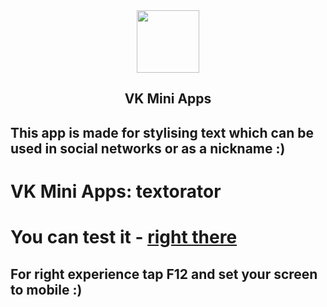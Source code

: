 <div align="center">
  <a href="https://github.com/VKCOM">
    <img width="100" height="100" src="https://avatars3.githubusercontent.com/u/1478241?s=200&v=4">
  </a>
  <br>
  <h2>VK Mini Apps</h2>
</div>

## This app is made for stylising text which can be used in social networks or as a nickname :) 

# VK Mini Apps: textorator
# You can test it - <a href="epileksiy.github.io/textorator"> right there </a>
## For right experience tap F12 and set your screen to mobile :)
